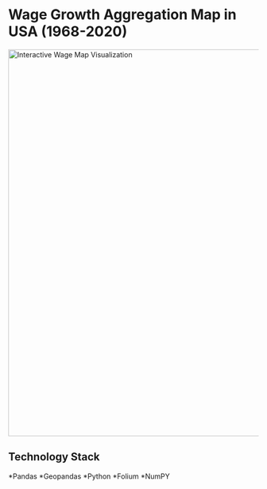# Wage Growth Aggregation Map in USA (1968-2020)

<img width="777" alt="Interactive Wage Map Visualization" src="https://user-images.githubusercontent.com/85628038/201722346-4c36491d-0feb-4ae8-8a15-0f9f1cee222d.png">


## Technology Stack
*Pandas
*Geopandas
*Python
*Folium
*NumPY
